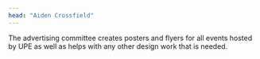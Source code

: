 ```yaml
---
head: "Aiden Crossfield"
---
```


The advertising committee creates posters and flyers for all events hosted by UPE as well as helps with any other design work that is needed.
